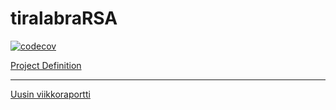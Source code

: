 # tiralabraRSA
[![codecov](https://codecov.io/gh/KyperCT/tiralabraRSA/branch/main/graph/badge.svg?token=011RDB7DVY)](https://codecov.io/gh/KyperCT/tiralabraRSA)



[Project Definition](https://github.com/KyperCT/tiralabraRSA/blob/main/documentation/projectdefenition.md)

---

[Uusin viikkoraportti](https://github.com/KyperCT/tiralabraRSA/blob/main/documentation/viikkoraportti%203.md)
